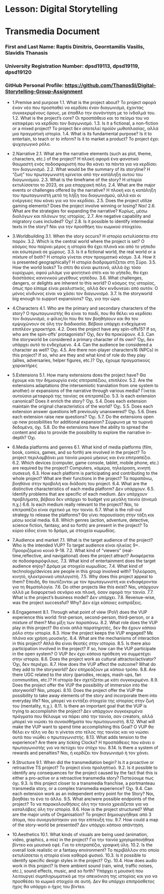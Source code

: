 # Lesson: Digital Storytelling
# Transmedia Document

### First and Last Name: Raptis Dimitris, Georntamilis Vasilis, Slavidis Thanasis
### University Registration Number: dpsd19113, dpsd19119, dpsd19120
### GitHub Personal Profile: https://github.com/ThanosSl/Digital-Storytelling-Group-Assignment

* 1.Premise and purpose
1.1. What is the project about?
Το project αφορά έναν νέο που προσπαθεί να κερδίσει έναν διαγωνισμό, έχοντας
συγκεκριμένους όρους, με έπαθλο την συνάντηση με το ίνδαλμά του.
1.2. What is the project’s core?
Οι προσπάθεια και το πείσμα του να καταφέρει να κερδίσει τον διαγωνισμό.
1.3. Is it a fictional, a non-fiction or a mixed project?
Το project δεν αποτελεί προϊόν μυθοπλασίας, αλλά μια πραγματική ιστορία.
1.4. What is its fundamental purpose? Is it to entertain, to teach or to inform? Is it to
market a product?
Το project έχει ψυχαγωγικό ρόλο.

* 2.Narrative
2.1. What are the narrative elements (such as plot, theme, characters, etc.) of the project?
Η πλοκή αφορά ένα φανατικό θαυμαστή ενός ποδοσφαιριστή που θα κάνει τα πάντα για να
κερδίσει τον διαγωνισμό.
2.2. What would be the summary of its storyline?
Η “ζωή” του πρωταγωνιστή κρίνεται από την κατάληξη αυτού του διαγωνισμού.
2.3. What is the timeframe of the story?
Η ιστορία εκτυλίσσεται το 2023, σε μια επαρχιακή πόλη.
2.4. What are the major events or challenges offered by the narrative?
Η πλοκή και η κατάληξη του πρωταγωνιστή μετά τη λήξη του διαγωνισμού, αλλά και οι
ενέργειες που κάνει για να τον κερδίσει.
2.5. Does the project utilize gaming elements? Does the project involve winning or losing?
Ναι!
2.6. What are the strategies for expanding the narrative?
Κυρίως, μέσω διαλόγων και πλάνων της ιστορίας.
2.7. Are negative capability and migratory cues included?
Όχι!
2.8. Is it possible to identify intermedial texts in the story?
Ναι για την προσθήκη του κωμικού στοιχείου.

* 3.Worldbuilding
3.1. When the story occurs?
Η ιστορία εκτυλίσσεται στο παρόν.
3.2. Which is the central world where the project is set?
Ο κόσμος που παίρνει μέρος η ιστορία θα έχει πλανά και από το γήπεδο και εσωτερικά σε
χώρους.
3.3. Is it a fictional world, the real world or a mixture of both?
Η ιστορία γίνεται στον πραγματικό κόσμο.
3.4. How it is presented geographically?
Η ιστορία διαδραματίζεται στη Σύρο.
3.5. How the world looks?
Το σπίτι θα είναι φωτεινό, αλλά όχι τόσο ευρύχωρο, αφού μιλάμε για φοιτητικό σπίτι και το
γήπεδο, θα έχει διαστάσεις κανονικού μεγέθους γηπέδου.
3.6. What challenges, dangers, or delights are inherent to this world?
Ο κόσμος της ιστορίας, όπως προ είπαμε είναι ρεαλιστικός, αλλά δεν κινδυνεύει από αυτόν.
Ο μόνος κίνδυνος είναι να χάσει τον διαγωνισμό.
3.7. Is the storyworld big enough to support expansions?
Όχι, για την ώρα.

* 4.Characters
4.1. Who are the primary and secondary characters of the story?
Ο πρωταγωνιστής θα είναι το παιδί, που θα θέλει να κερδίσει τον διαγωνισμό, ο φίλος/οι
που θα τον βοηθήσουν και θα τον εμψυχώνουν σε όλη την διαδικασία. Βέβαια υπάρχει
ενδεχόμενο επιπλέον χαρακτήρα.
4.2. Does the project have any spin-offs15? If so, who are the spin-offs’ protagonists?
Όχι, δεν θα προκύψουν.
4.3. Can the storyworld be considered a primary character of its own?
Όχι, δεν υπάρχει αυτό το ενδεχόμενο.
4.4. Can the audience be considered a character as well?
Όχι.
4.5. Are there non-player characters16 (NPCs) in this project? If so, who are they and what
kind of role do they play (allies, adversaries, helper figures, etc.)?
Όχι, έχουμε πραγματικούς χαρακτήρες

* 5.Extensions
5.1. How many extensions does the project have?
Θα έχουμε και την δημιουργία ενός επιτραπέζιου, επιπλέον.
5.2. Are the extensions adaptations (the intersemiotic translation from one system to
another) or expansions of the narrative through various media?
Γίνεται αυτούσια μεταφορά της ταινίας σε επιτραπέζιο.
5.3. Is each extension canonical? Does it enrich the story?
Όχι.
5.4. Does each extension maintain the original characteristics of the world?
Όχι.
5.5. Does each extension answer questions left previously unanswered?
Όχι.
5.6. Does each extension raise new questions?
Όχι.
5.7. Do the extensions open up new possibilities for additional expansion?
Σύμφωνα με τα τωρινά δεδομένα, όχι.
5.8. Do the extensions have the ability to spread the content and also to provide the
possibility to explore the narrative in-depth?
Όχι.

* 6.Media platforms and genres
6.1. What kind of media platforms (film, book, comics, games, and so forth) are involved in
the project?
Το project περιλαμβάνει μια ταινία μικρού μήκους και ένα επιτραπέζιο.
6.2. Which devices (computer, game console, tablet, mobile phone, etc.) are required by
the project?
Computers, κάμερα, τηλεόραση, κινητή συσκευή.
6.3. How each platform is participating and contributing to the whole project? What are
their functions in the project?
Τα παραπάνω, βοηθάνε στην προβολή και διάδοση του project.
6.4. What are the distinctive characteristics of each media platform?
Δεν υπάρχουν.
6.5. Identify problems that are specific of each medium.
Δεν υπάρχουν προβλήματα, βέβαια δεν υπάρχει το budget για μεγάλη ταινία (σινεμά π.χ.)
6.6. Is each medium really relevant to the project?
Ναι, το επιτραπέζιο είναι σχετικό με την ταινία.
6.7. What is the roll-out strategy to
release the platforms?
Θα γίνει παρουσίαση στην τάξη και μέσω social media.
6.8. Which genres (action, adventure, detective, science fiction, fantasy,
and so forth) are present in the project?
Το κύριο είδος είναι το δράμα, με στοιχεία κωμωδίας.

* 7.Audience and market
7.1. What is the target audience of the project? Who is the intended VUP?
Το target audience είναι ηλικίας 9+. Προοριζόμενο κοινό 9-18.
7.2. What kind of “viewers” (real-time,reflective, and navigational) does the project
attract?
Αναφέρεται σε ποδοσφαιρόφιλους.
7.3. What kind of entertainment does the target audience enjoy?
Δράμα με στοιχεία κωμωδίας.
7.4. What kind of technology/devices are people in this group involved with?
Τηλεόραση, κινητό, ηλεκτρονικό υπολογιστή.
7.5. Why does this project appeal to them?
Επειδή, θα ταυτίζονται με τον πρωταγωνιστή και ενδιαφέρονται για τη θεματολογία.
7.6. Do other projects like this exist?
Ναι, υπάρχουν αλλά με διαφορετικό σενάριο και πλοκή, όσον αφορά την ταινία.
7.7. What is the project’s business model?
Δεν υπάρχει.
7.8. Revenue-wise, was the project successful? Why?
Δεν είχε κάποιες εισπράξεις.

* 8.Engagement
8.1. Through what point of view (PoV) does the VUP experience this world: first-person,
second-person, third-person, or a mixture of them?
Μια μίξη των παραπάνω.
8.2. What role does the VUP play in this project?
Θα είναι απλά παρατηρητές, δεν θα έχουν κάποιο ρόλο στην ιστορία.
8.3. How the project keeps the VUP engaged?
Με πλάνα και χρήση μουσικής.
8.4. What are the mechanisms of interaction in this project?
Απλά θα είναι θεατές στην ιστορία.
8.5. Is there also participation involved in the project? If so, how can the VUP participate in
the open system?
Ο VUP δεν έχει κάποια πρόθεση να συμμετέχει στην ιστορία.
8.6. Does the project work as cultural attractor/activator?
Όχι, δεν περιέχει.
8.7. How does the VUP affect the outcome? What do they add to the storyworld?
Δεν επηρεάζουν με κάποιο τρόπο.
8.8. Are there UGC related to the story (parodies, recaps, mash-ups, fan communities,
etc.)?
Η ιστορία δεν σχετίζεται με κάτι συγκεκριμένο.
8.9. Does the project offer the VUP the possibility of immersion into the storyworld?
Ναι, μπορεί.
8.10. Does the project offer the VUP the possibility to take away elements of the story and
incorporate them into everyday life?
Ναι, μπορεί να εντάξει στοιχεία της ιστορίας στην ζωή του (mentality, π.χ.).
8.11. Is there an important goal that the VUP is trying to accomplishin the project?
Δεν υπάρχουν συγκεκριμένα πράγματα που θέλουμε να πάρει από την ταινία, σαν creators,
αλλά μπορεί να νιώσει τα συναισθήματα του πρωταγωνιστή.
8.12. What will make the VUP want to spend time accomplishing this Goal?
Ο VUP θα θέλει εν τέλη να δει τι γίνεται στο τέλος της ταινίας και να νιώσει αυτά που
νιώθει ο πρωταγωνιστής.
8.13. What adds tension to the experience? Are there any ticking Clocks?
Η προσπάθειες που κάνει ο πρωταγωνιστής για να πετύχει τον στόχο του.
8.14. Is there a system of rewards and penalties?
Ναι, ή κερδίζει τον διαγωνισμό ή τον χάνει.

* 9.Structure
9.1. When did the transmediation begin? Is it a proactive or retroactive TS
project?
Το project είναι προληπτικό.
9.2. Is it possible to identify any consequences for the project caused by
the fact that this is either a pro-active or a retroactive transmedia story?
Πιστεύουμε πως όχι.
9.3. Is this project closer to a transmedia franchise, a portmanteau transmedia story, or a
complex transmedia experience?
Όχι.
9.4. Can each extension work as an independent entry point for the Story?
Ναι, βοηθάει το ένα το άλλο.
9.5. What are/were possible endpoints of the project?
Το να παρακολουθήσεις όλη την ταινία χρειάζεται για να καταλάβεις όλη την ιστορία.
9.6. How is the project structured? What are the major units of
Organisation?
Το project δημιουργήθηκε από 3 άτομα, που συνεργάστηκαν για την επίτευξή του.
9.7. How could a map of the story-world be presented?
Δεν υπάρχει κάποια απάντηση.

* 10.Aesthetics
10.1. What kinds of visuals are being used (animation, video, graphics, a mix) in the
project?
Για την ταινία χρησιμοποιήθηκε βίντεο και μουσικά εφέ. Για το επιτραπέζιο, γραφική ύλη.
10.2. Is the overall look realistic or a fantasy environment?
Το περιβάλλον στο οποίο εκτυλίσσεται η ιστορία είναι καθαρά φυσικό.
10.3. Is it possible to identify specific design styles in the project?
Όχι.
10.4. How does audio work in this project? Is there ambient sound (rain, wind, traffic
noises, etc.), sound effects, music, and so forth?
Υπάρχει η μουσική που λειτουργεί συμπληρωματικά με την απεικόνιση της ιστορίας και για
να προσθέσει το κωμικό στοιχείο σε αυτή. Δεν θα υπάρχει επιπρόσθετος ήχος θα υπάρχει ο
ήχος του βίντεο.
